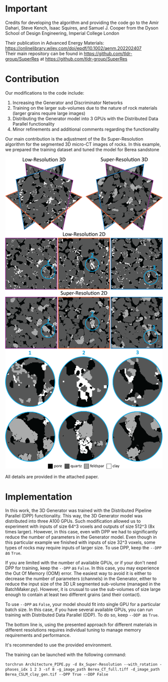 # Important  
Credits for developing the algorithm and providing the code go to the Amir Dahari, Steve Kench, Isaac Squires, and Samuel J. Cooper from the Dyson School 
of Design Engineering, Imperial College London    

Their publication in Advanced Energy Materials: https://onlinelibrary.wiley.com/doi/epdf/10.1002/aenm.202202407     
Their main repository can be found in https://github.com/tldr-group/SuperRes at https://github.com/tldr-group/SuperRes

# Contribution
Our modifications to the code include:
 1. Increasing the Generator and Discriminator Networks
 2. Training on the larger sub-volumes due to the nature of rock materials (larger grains require large images)
 3. Distributing the Generator model into 3 GPUs with the Distributed Data Parallel functionality
 4. Minor refinements and additional comments regarding the functionality

Our main contribution is the adjustment of the 8x Super-Resolution algorithm for the segmented 3D micro-CT images of rocks. In this example, we prepared the training dataset and tuned the model for Berea sandstone 

![Super-Resolution results for Berea sandstone](GH_image/GH_1.png)  
![Super-Resolution results for Berea sandstone](GH_image/GH_2.png)
![Super-Resolution results for Berea sandstone](GH_image/GH_3.png)

All details are provided in the attached paper.

# Implementation  
In this work, the 3D Generator was trained with the Distributed Pipeline Parallel (DPP) functionality. This way, the 3D Generator model was distributed into three A100 GPUs. Such modification allowed us to experiment with inputs of size 64^3 voxels and outputs of size 512^3 (8x times larger). However, in this case, even with DPP we had to significantly reduce the number of parameters in the Generator model.
Even though in this particular example we finished with inputs of size 32^3 voxels, some types of rocks may require inputs of larger size. 
To use DPP, keep the ```--DPP``` as ```True```.

If you are limited with the number of available GPUs, or if your don't need DPP for training, keep the ```--DPP``` as ```False```. In this case, you may experience the Out Of Memory (OOM) error. The easiest way to avoid it is either to decrease the number of parameters (channels) in the Generator, either to reduce the input size of the 3D LR segmented sub-volume (managed in the BatchMaker.py). 
However, it is crusual to use the sub-volumes of size large enough to contain at least two different grains (and their contact).

To use ```--DPP``` as ```False```, your model should fit into single GPU for a particular batch size. 
In this case, if you have several available GPUs, you can run training with Distributed Data Parallel (DDP). To do so, keep ```--DDP ```as ```True```.

The bottom line is, using the presented approach for different materials in different resolutions requires individual tuning to manage memory requirements
and performance.  

It's recommended to use the provided environment.   

The training can be launched with the following command:

```
torchrun Architecture_PIPE.py -d 8x_Super-Resolution --with_rotation -phases_idx 1 2 3 -sf 8 -g_image_path Berea_CT_full.tiff -d_image_path Berea_CSLM_clay_gen.tif --DPP True --DDP False
```
